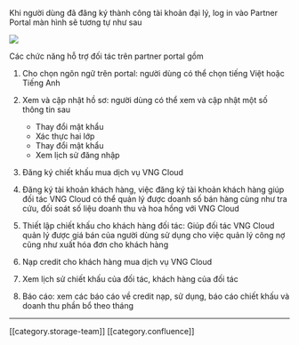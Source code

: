 Khi người dùng đã đăng ký thành công tài khoản đại lý, log in vào Partner Portal màn hình sẽ tương tự như sau

![](images/storage/image2023-7-3_11-23-45.png)

Các chức năng hỗ trợ đối tác trên partner portal gồm


1. Cho chọn ngôn ngữ trên portal: người dùng có thể chọn tiếng Việt hoặc Tiếng Anh
1. Xem và cập nhật hồ sơ: người dùng có thể xem và cập nhật một số thông tin sau
    * Thay đổi mật khẩu
    * Xác thực hai lớp
    * Thay đổi mật khẩu
    * Xem lịch sử đăng nhập

    
1. Đăng ký chiết khấu mua dịch vụ VNG Cloud
1. Đăng ký tài khoản khách hàng, việc đăng ký tài khoản khách hàng giúp đối tác VNG Cloud có thể quản lý được doanh số bán hàng cùng như tra cứu, đối soát số liệu doanh thu và hoa hồng với VNG Cloud
1. Thiết lập chiết khấu cho khách hàng đối tác: Giúp đối tác VNG Cloud quản lý được giá bán của người dùng sử dụng cho việc quản lý công nợ cũng như xuất hóa đơn cho khách hàng
1. Nạp credit cho khách hàng mua dịch vụ VNG Cloud
1. Xem lịch sử chiết khấu của đối tác, khách hàng của đối tác
1. Báo cáo: xem các báo cáo về credit nạp, sử dụng, báo cáo chiết khấu và doanh thu phần bổ theo tháng



*****

[[category.storage-team]] 
[[category.confluence]] 
